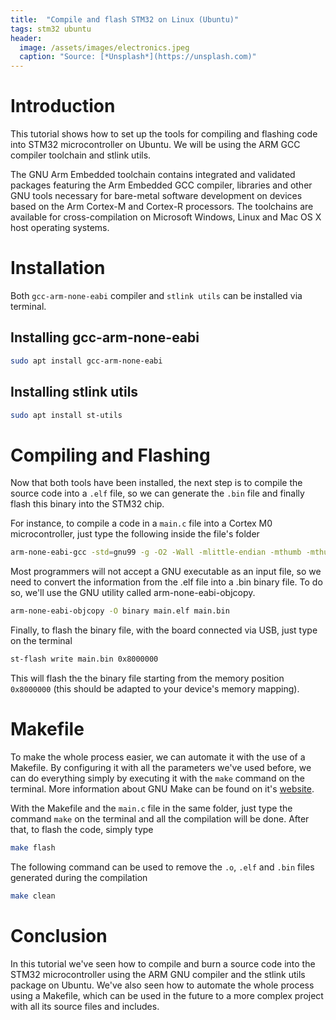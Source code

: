 ```yaml
---
title:  "Compile and flash STM32 on Linux (Ubuntu)"
tags: stm32 ubuntu
header:
  image: /assets/images/electronics.jpeg
  caption: "Source: [*Unsplash*](https://unsplash.com)"
---
```


# Introduction
This tutorial shows how to set up the tools for compiling and flashing code into STM32 microcontroller on Ubuntu. We will be using the ARM GCC compiler toolchain and stlink utils.

The GNU Arm Embedded toolchain contains integrated and validated packages featuring the Arm Embedded GCC compiler, libraries and other GNU tools necessary for bare-metal software development on devices based on the Arm Cortex-M and Cortex-R processors. The toolchains are available for cross-compilation on Microsoft Windows, Linux and Mac OS X host operating systems.

# Installation
Both ```gcc-arm-none-eabi``` compiler and ```stlink utils``` can be installed via terminal.

## Installing gcc-arm-none-eabi
```bash
sudo apt install gcc-arm-none-eabi
```

## Installing stlink utils
```bash
sudo apt install st-utils
```

# Compiling and Flashing
Now that both tools have been installed, the next step is to compile the source code into a ```.elf``` file, so we can generate the ```.bin``` file and finally flash this binary into the STM32 chip.

For instance, to compile a code in a ```main.c``` file into a Cortex M0 microcontroller, just type the following inside the file's folder

```bash
arm-none-eabi-gcc -std=gnu99 -g -O2 -Wall -mlittle-endian -mthumb -mthumb-interwork -mcpu=cortex-m0 -fsingle-precision-constant -Wdouble-promotion main.c -o main.elf
```

Most programmers will not accept a GNU executable as an input file, so we need to convert the information from the .elf file into a .bin binary file. To do so, we'll use the GNU utility called arm-none-eabi-objcopy.

```bash
arm-none-eabi-objcopy -O binary main.elf main.bin
```

Finally, to flash the binary file, with the board connected via USB, just type on the terminal

```bash
st-flash write main.bin 0x8000000
```

This will flash the the binary file starting from the memory position ```0x8000000``` (this should be adapted to your device's memory mapping).

# Makefile
To make the whole process easier, we can automate it with the use of a Makefile. By configuring it with all the parameters we've used before, we can do everything simply by executing it with the ```make``` command on the terminal. More information about GNU Make can be found on it's [website](https://www.gnu.org/software/make/manual/make.html).

With the Makefile and the ```main.c``` file in the same folder, just type the command ```make``` on the terminal and all the compilation will be done. After that, to flash the code, simply type

```bash
make flash
```

The following command can be used to remove the ```.o```, ```.elf``` and ```.bin``` files generated during the compilation

```bash
make clean
```

# Conclusion
In this tutorial we've seen how to compile and burn a source code into the STM32 microcontroller using the ARM GNU compiler and the stlink utils package on Ubuntu. We've also seen how to automate the whole process using a Makefile, which can be used in the future to a more complex project with all its source files and includes.